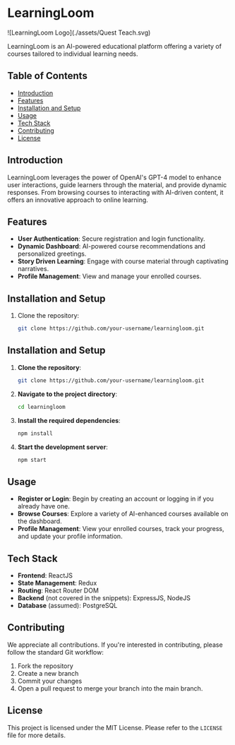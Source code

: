 # LearningLoom

![LearningLoom Logo](./assets/Quest Teach.svg)

LearningLoom is an AI-powered educational platform offering a variety of courses tailored to individual learning needs.

## Table of Contents

- [Introduction](#introduction)
- [Features](#features)
- [Installation and Setup](#installation-and-setup)
- [Usage](#usage)
- [Tech Stack](#tech-stack)
- [Contributing](#contributing)
- [License](#license)

## Introduction

LearningLoom leverages the power of OpenAI's GPT-4 model to enhance user interactions, guide learners through the material, and provide dynamic responses. From browsing courses to interacting with AI-driven content, it offers an innovative approach to online learning.

## Features

- **User Authentication**: Secure registration and login functionality.
- **Dynamic Dashboard**: AI-powered course recommendations and personalized greetings.
- **Story Driven Learning**: Engage with course material through captivating narratives.
- **Profile Management**: View and manage your enrolled courses.

## Installation and Setup

1. Clone the repository:
   ```bash
   git clone https://github.com/your-username/learningloom.git
   ```
## Installation and Setup

1. **Clone the repository**:
   ```bash
   git clone https://github.com/your-username/learningloom.git
   ```

2. **Navigate to the project directory**:
   ```bash
   cd learningloom
   ```
3. **Install the required dependencies**:
   ```bash
   npm install
   ```
4. **Start the development server**:
   ```bash
   npm start
   ```

## Usage

- **Register or Login**: Begin by creating an account or logging in if you already have one.
- **Browse Courses**: Explore a variety of AI-enhanced courses available on the dashboard.
- **Profile Management**: View your enrolled courses, track your progress, and update your profile information.

## Tech Stack

- **Frontend**: ReactJS
- **State Management**: Redux
- **Routing**: React Router DOM
- **Backend** (not covered in the snippets): ExpressJS, NodeJS
- **Database** (assumed): PostgreSQL

## Contributing

We appreciate all contributions. If you're interested in contributing, please follow the standard Git workflow:

1. Fork the repository
2. Create a new branch
3. Commit your changes
4. Open a pull request to merge your branch into the main branch.

## License

This project is licensed under the MIT License. Please refer to the `LICENSE` file for more details.
